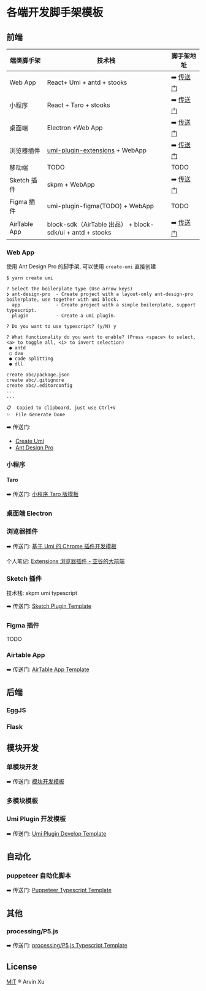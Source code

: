 # 各端开发脚手架模板


## 前端
| 端类脚手架   | 技术栈                                                       | 脚手架地址                                                   |
| ------------ | ------------------------------------------------------------ | ------------------------------------------------------------ |
| Web App      | React+ Umi + antd + stooks                                   | ➡️ [传送门](https://github.com/arvinxx/template-stack#web-app) |
| 小程序       | React + Taro + stooks                                        | ➡️ [传送门](https://github.com/arvinxx/template-stack#%E5%B0%8F%E7%A8%8B%E5%BA%8F) |
| 桌面端       | Electron +Web App                                            | ➡️ [传送门](https://github.com/arvinxx/template-stack#%E6%A1%8C%E9%9D%A2%E7%AB%AF) |
| 浏览器插件   | [umi-plugin-extensions](https://github.com/arvinxx/umi-plugin-extensions) + WebApp | ➡️ [传送门](https://github.com/arvinxx/template-stack#%E6%B5%8F%E8%A7%88%E5%99%A8%E6%8F%92%E4%BB%B6 ) |
| 移动端       | TODO                                                         | TODO                                                         |
| Sketch 插件  | skpm + WebApp                                                | ➡️ [传送门](https://github.com/arvinxx/template-stack#sketch-%E6%8F%92%E4%BB%B6) |
| Figma 插件   | umi-plugin-figma(TODO) + WebApp                              | TODO                                                         |
| AirTable App | block-sdk（AirTable 出品） + block-sdk/ui + antd + stooks    | ➡️ [传送门](https://github.com/arvinxx/template-stack#airtable-app) |



### Web App

使用 Ant Design Pro 的脚手架, 可以使用 `create-umi` 直接创建

```shell
$ yarn create umi

? Select the boilerplate type (Use arrow keys)
❯ ant-design-pro  - Create project with a layout-only ant-design-pro boilerplate, use together with umi block.
  app             - Create project with a simple boilerplate, support typescript.
  plugin          - Create a umi plugin.

? Do you want to use typescript? (y/N) y

? What functionality do you want to enable? (Press <space> to select, <a> to toggle all, <i> to invert selection)
 ● antd
 ◯ dva
 ● code splitting
 ● dll

create abc/package.json
create abc/.gitignore
create abc/.editorconfig
...
...

📋  Copied to clipboard, just use Ctrl+V
✨  File Generate Done
```

➡️ 传送门:

- [Create Umi](https://github.com/umijs/create-umi)
- [Ant Design Pro](https://github.com/ant-design/ant-design-pro)

### 小程序

#### Taro

➡️ 传送门: [小程序 Taro 版模板](https://github.com/arvinxx/miniapp-taro-template)

### 桌面端 Electron

### 浏览器插件

➡️ 传送门: [基于 Umi 的 Chrome 插件开发模板](https://github.com/arvinxx/umi-chrome-extension-template)

个人笔记: [Extensions 浏览器插件 - 空谷的大前端](https://www.yuque.com/arvinxx-fe/extensions)

### Sketch 插件

技术栈: skpm umi typescript

➡️ 传送门: [Sketch Plugin Template](https://github.com/arvinxx/sketch-plugin-template)

### Figma 插件

TODO

### Airtable App

➡️ 传送门: [AirTable App Template](https://github.com/arvinxx/airtable-app-template)


### 

## 后端

### EggJS

### Flask



## 模块开发

### 单模块开发

➡️ 传送门: [模块开发模板](https://github.com/arvinxx/module-develop-template)

### 多模块模板

### Umi Plugin 开发模板

➡️ 传送门: [Umi Plugin Develop Template](https://github.com/arvinxx/umi-plugin-develop-template)



## 自动化

### puppeteer 自动化脚本

➡️ 传送门: [Puppeteer Typescript Template](https://github.com/arvinxx/puppeteer-typescript-template)



## 其他

### processing/P5.js

➡️ 传送门: [processing/P5.js Typescript Template](https://github.com/arvinxx/p5-typescript-template)


## License

[MIT](./LICENSE) ® Arvin Xu
